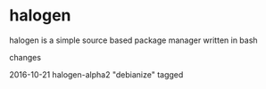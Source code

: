 # halogen
halogen is a simple source based package manager written in bash

changes

2016-10-21 halogen-alpha2 "debianize" tagged